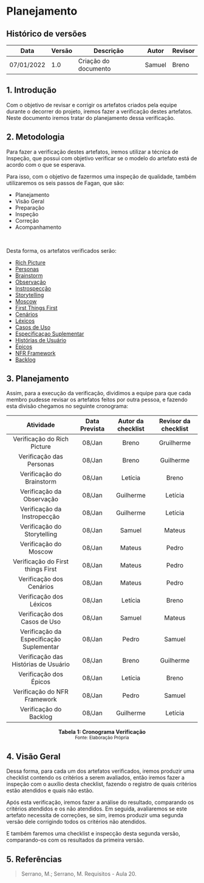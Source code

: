 # Planejamento

## Histórico de versões
| Data       | Versão | Descrição            | Autor                                         | Revisor                                      |
| ---------- | ------ | -------------------- | --------------------------------------------- | -------------------------------------------- |
| 07/01/2022 | 1.0    | Criação do documento | Samuel | Breno |

## 1. Introdução

 Com o objetivo de revisar e corrigir os artefatos criados pela equipe durante o decorrer do projeto, iremos fazer a verificação destes artefatos. Neste documento iremos tratar do planejamento dessa verificação.

## 2. Metodologia

 Para fazer a verificação destes artefatos, iremos utilizar a técnica de Inspeção, que possui com objetivo verificar se  o modelo do artefato está de acordo com o que se esperava. 
 
 Para isso, com o objetivo de fazermos uma inspeção de qualidade, também utilizaremos os seis passos de Fagan, que são:

- Planejamento
- Visão Geral
- Preparação
- Inspeção
- Correção
- Acompanhamento

<br>

 Desta forma, os artefatos verificados serão:

- [Rich Picture](../preRastreabilidade/richPicture.md)
- [Personas](../elicitacao/personas.md)
- [Brainstorm](../elicitacao/brainstorm.md)
- [Observação](../elicitacao/observacao.md)
- [Instrospecção](../elicitacao/introspeccao.md)
- [Storytelling](../elicitacao/storytelling.md)
- [Moscow](../elicitacao/moscow.md)
- [First Things First](../elicitacao/first_things_first.md)
- [Cenários](../modelagem/cenarios.md)
- [Léxicos](../modelagem/lexicos.md)
- [Casos de Uso](../modelagem/casos-de-uso.md)
- [Especificaçao Suplementar](../modelagem/especificacao-suplementar.md)
- [Histórias de Usuário](../modelagem/historias-de-usuario.md)
- [Épicos](../modelagem/epicos.md)
- [NFR Framework](../modelagem/NFR-framework.md)
- [Backlog](../modelagem/backlog.md)

## 3. Planejamento
 Assim, para a execução da verificação, dividimos a equipe para que cada membro pudesse revisar os artefatos feitos por outra pessoa, e fazendo esta divisão chegamos no seguinte cronograma:

|           Atividade          |    Data Prevista   | Autor da checklist | Revisor da checklist | 
|:----------------------------:|:----------:|  :-------: | :---------: | 
| Verificação do Rich Picture | 08/Jan | Breno | Gruilherme | 
| Verificação das Personas | 08/Jan | Breno | Guilherme | 
| Verificação do Brainstorm | 08/Jan | Letícia | Breno | 
| Verificação da Observação | 08/Jan | Guilherme | Letícia | 
| Verificação da Instropecção| 08/Jan | Guilherme | Letícia |
| Verificação do Storytelling | 08/Jan | Samuel | Mateus |
| Verificação do Moscow | 08/Jan | Mateus | Pedro | 
| Verificação do First things First | 08/Jan | Mateus | Pedro | 
| Verificação dos Cenários | 08/Jan | Mateus | Pedro |
| Verificação dos Léxicos | 08/Jan | Letícia | Breno |
| Verificação dos Casos de Uso | 08/Jan | Samuel | Mateus | 
| Verificação da Especificação Suplementar | 08/Jan | Pedro | Samuel |
| Verificação das Histórias de Usuário | 08/Jan | Breno | Guilherme | 
| Verificação dos Épicos | 08/Jan | Letícia | Breno |
| Verificação do NFR Framework | 08/Jan | Pedro | Samuel | 
| Verificação do Backlog | 08/Jan | Guilherme | Letícia | 

<figcaption align='center'>
    <b>Tabela 1: Cronograma Verificação </b>
    <br><small> Fonte: Elaboração Própria </small>
</figcaption>

## 4. Visão Geral
 Dessa forma, para cada um dos artefatos verificados, iremos produzir uma checklist contendo os critérios a serem avaliados, então iremos fazer a inspeção com o auxílio desta checklist, fazendo o registro de quais critérios estão atendidos e quais não estão. 
 
 Após esta verificação, iremos fazer a análise do resultado, comparando os critérios atendidos e os não atendidos. Em seguida, avaliaremos se este artefato necessita de correções, se sim, iremos produzir uma segunda versão dele corrigindo todos os critérios não atendidos.
 
  E também faremos uma checklist e inspecção desta segunda versão, comparando-os com os resultados da primeira versão.

## 5. Referências
> Serrano, M.; Serrano, M. Requisitos - Aula 20.

